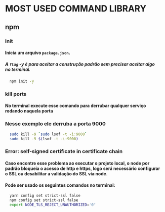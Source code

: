 # MOST USED COMMAND LIBRARY

## npm

### init
#### Inicia um arquivo `package.json`.
##### A `flag` -y é para aceitar a construção padrão sem precisar aceitar algo no terminal.
```sh
  npm init -y 
```

### kill ports
#### No terminal execute esse comando para derrubar qualquer serviço rodando naquela porta
### Nesse exemplo ele derruba a porta 9000
```sh
  sudo kill -9 `sudo lsof -t -i:9000`
  sudo kill -9 $(lsof -t -i:9000) 
```

### Error: self-signed certificate in certificate chain
#### Caso encontre esse problema ao executar o projeto local, o node por padrão bloqueia o acesso de http e https, logo será necessário configurar o SSL ou desabilitar a validação do SSL via node.
#### Pode ser usado os seguintes comandos no terminal:
```sh
  yarn config set strict-ssl false
  npm config set strict-ssl false
  export NODE_TLS_REJECT_UNAUTHORIZED='0'
  
```
